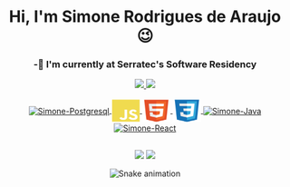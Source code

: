 <div align="center">
  <h1> Hi, I'm Simone Rodrigues de Araujo 😉 </h1>
  <h3> -🌱 I'm currently at Serratec's Software Residency</h3>
</div>

<div align="center">
  <a href="https://github.com/rodriguessimone">
  <img height="180em" src="https://github-readme-stats.vercel.app/api?username=rodriguessimone&show_icons=true&theme=dracula&include_all_commits=true&count_private=true"/>
  <img height="180em" src="https://github-readme-stats.vercel.app/api/top-langs/?username=rodriguessimone&layout=compact&langs_count=7&theme=dracula"/>
</div>
  
<div style="display: inline_block" align="center"><br>
  <img align="center" alt="Simone-Postgresql" height="40" width="50"  src="https://cdn.jsdelivr.net/gh/devicons/devicon/icons/postgresql/postgresql-original-wordmark.svg">
  <img align="center" alt="Simone-Js" height="40" width="50" src="https://raw.githubusercontent.com/devicons/devicon/master/icons/javascript/javascript-plain.svg">
  <img align="center" alt="Simone-HTML" height="40" width="50" src="https://raw.githubusercontent.com/devicons/devicon/master/icons/html5/html5-original.svg">
  <img align="center" alt="Simone-CSS" height="40" width="50" src="https://raw.githubusercontent.com/devicons/devicon/master/icons/css3/css3-original.svg">
  <img align="center" alt="Simone-Java" height="40" width="50" src="https://cdn.jsdelivr.net/gh/devicons/devicon/icons/java/java-original-wordmark.svg">
  <img align="center" alt="Simone-React" height="40" width="50" src="https://cdn.jsdelivr.net/gh/devicons/devicon/icons/react/react-original.svg">
</div>
  
##
  
<div align="center">
  <a href = "mailto: siarau13@gmail.com"><img src="https://img.shields.io/badge/-Gmail-%23333?style=for-the-badge&logo=gmail&logoColor=white" target="_blank"></a>
  <a href="https://www.linkedin.com/in/simone-rodrigues-de-araujo-49b684241/" target="_blank"><img src="https://img.shields.io/badge/-LinkedIn-%230077B5?style=for-the-badge&logo=linkedin&logoColor=white" target="_blank"></a>
  
  ![Snake animation](https://github.com/rodriguessimone/rodriguessimone/blob/output/github-contribution-grid-snake.svg)
  
</div>
